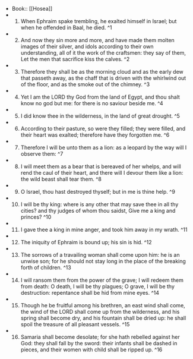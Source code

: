- Book:: [[Hosea]]
- 1. When Ephraim spake trembling, he exalted himself in Israel; but when he offended in Baal, he died. ^1
- 2. And now they sin more and more, and have made them molten images of their silver, and idols according to their own understanding, all of it the work of the craftsmen: they say of them, Let the men that sacrifice kiss the calves. ^2
- 3. Therefore they shall be as the morning cloud and as the early dew that passeth away, as the chaff that is driven with the whirlwind out of the floor, and as the smoke out of the chimney. ^3
- 4. Yet I am the LORD thy God from the land of Egypt, and thou shalt know no god but me: for there is no saviour beside me. ^4
- 5. I did know thee in the wilderness, in the land of great drought. ^5
- 6. According to their pasture, so were they filled; they were filled, and their heart was exalted; therefore have they forgotten me. ^6
- 7. Therefore I will be unto them as a lion: as a leopard by the way will I observe them: ^7
- 8. I will meet them as a bear that is bereaved of her whelps, and will rend the caul of their heart, and there will I devour them like a lion: the wild beast shall tear them. ^8
- 9. O Israel, thou hast destroyed thyself; but in me is thine help. ^9
- 10. I will be thy king: where is any other that may save thee in all thy cities? and thy judges of whom thou saidst, Give me a king and princes? ^10
- 11. I gave thee a king in mine anger, and took him away in my wrath. ^11
- 12. The iniquity of Ephraim is bound up; his sin is hid. ^12
- 13. The sorrows of a travailing woman shall come upon him: he is an unwise son; for he should not stay long in the place of the breaking forth of children. ^13
- 14. I will ransom them from the power of the grave; I will redeem them from death: O death, I will be thy plagues; O grave, I will be thy destruction: repentance shall be hid from mine eyes. ^14
- 15. Though he be fruitful among his brethren, an east wind shall come, the wind of the LORD shall come up from the wilderness, and his spring shall become dry, and his fountain shall be dried up: he shall spoil the treasure of all pleasant vessels. ^15
- 16. Samaria shall become desolate; for she hath rebelled against her God: they shall fall by the sword: their infants shall be dashed in pieces, and their women with child shall be ripped up. ^16
